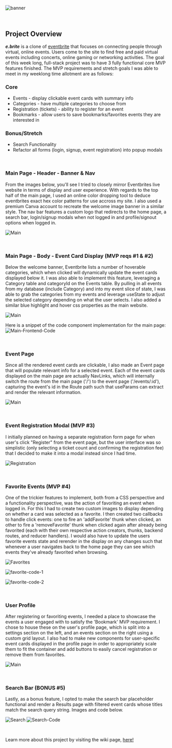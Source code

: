 ![banner](https://github.com/eramsay20/eBrite/blob/master/wiki-resources/eBrite-banner-1.png?raw=true)

&nbsp;&nbsp;&nbsp;&nbsp;&nbsp;&nbsp;&nbsp;&nbsp;&nbsp;&nbsp;
&nbsp;&nbsp;&nbsp;&nbsp;&nbsp;&nbsp;&nbsp;&nbsp;&nbsp;&nbsp;

## Project Overview

***e.brite*** is a clone of [eventbrite](https://www.eventbrite.com/) that focuses on connecting people through virtual, online events. Users come to the site to find free and paid virtual events including concerts, online gaming or networking activities. The goal of this week long, full-stack project was to have 3 fully functional core MVP features finished. The MVP requirements and stretch goals I was able to meet in my weeklong time allotment are as follows:

### Core
- Events - display clickable event cards with summary info
- Categories - have multiple categories to choose from
- Registration (tickets) - ability to register for an event
- Bookmarks - allow users to save bookmarks/favorites events they are interested in

### Bonus/Stretch
- Search Functionality
- Refactor all forms (login, signup, event registration) into popup modals

&nbsp;&nbsp;&nbsp;&nbsp;&nbsp;&nbsp;&nbsp;&nbsp;&nbsp;&nbsp;

### Main Page - Header - Banner & Nav
From the images below, you'll see I tried to closely mirror Eventbrites live website in terms of display and user experience. With regards to the top half of the main page, I used an online color dropping tool to deduce eventbrites exact hex color patterns for use accross my site. I also used a premium Canva account to recreate the welcome image banner in a similar style. The nav bar features a custom logo that redirects to the home page, a search bar, login/signup modals when not logged in and profile/signout options when logged in. 

![Main](https://github.com/eramsay20/ebrite/blob/master/wiki-resources/eventbrite-comparison/main.png?raw=true)

&nbsp;&nbsp;&nbsp;&nbsp;&nbsp;&nbsp;&nbsp;&nbsp;&nbsp;&nbsp;

### Main Page - Body - Event Card Display (MVP reqs #1 & #2)
Below the welcome banner, Eventbrite lists a number of hoverable categories, which when clicked will dynamically update the event cards displayed below it. I was also able to implement this feature, leveraging a Category table and categoryId on the Events table. By pulling in all events from my database (include Category) and into my event slice of state, I was able to grab the categories from my events and leverage useState to adjust the selected category depending on what the user selects. I also added a similar blue highlight and hover css properties as the main website. 

![Main](https://github.com/eramsay20/ebrite/blob/master/wiki-resources/eventbrite-comparison/event-card-display.png?raw=true)

Here is a snippet of the code component implementation for the main page:
![Main-Frontend-Code](https://github.com/eramsay20/ebrite/blob/master/wiki-resources/ebrite-code-snippets/frontend/main-header-event-display.png?raw=true)

&nbsp;&nbsp;&nbsp;&nbsp;&nbsp;&nbsp;&nbsp;&nbsp;&nbsp;&nbsp;

### Event Page 
Since all the rendered event cards are clickable, I also made an Event page that will populate relevant info for a selected event. Each of the event cards displayed on the main page are actually NavLinks, which will internally switch the route from the main page ('/') to the event page ('/events/:id'), capturing the event's id in the Route path such that useParams can extract and render the relevant information. 

![Main](https://github.com/eramsay20/ebrite/blob/master/wiki-resources/eventbrite-comparison/event-page.png?raw=true)

&nbsp;&nbsp;&nbsp;&nbsp;&nbsp;&nbsp;&nbsp;&nbsp;&nbsp;&nbsp;

### Event Registration Modal (MVP #3)
I initially planned on having a separate registration form page for when user's click "Register" from the event page, but the user interface was so simplistic (only selecting a ticket count and confirming the registration fee) that I decided to make it into a modal instead since I had time. 

![Registration](https://github.com/eramsay20/ebrite/blob/master/wiki-resources/eventbrite-comparison/event-reg-modal.png?raw=true)

&nbsp;&nbsp;&nbsp;&nbsp;&nbsp;&nbsp;&nbsp;&nbsp;&nbsp;&nbsp;

### Favorite Events (MVP #4)
One of the trickier features to implement, both from a CSS perspective and a functionality perspective, was the action of favoriting an event when logged in. For this I had to create two custom images to display depending on whether a card was selected as a favorite. I then created two callbacks to handle click events: one to fire an 'addFavorite' thunk when clicked, an other to fire a 'removeFavorite' thunk when clicked again after already being favorited (each with their own respective action creators, thunks, backend routes, and reducer handlers). I would also have to update the users favorite events state and rerender in the display on any changes such that whenever a user navigates back to the home page they can see which events they've already favorited when browsing.

![Favorites](https://github.com/eramsay20/ebrite/blob/master/wiki-resources/eventbrite-comparison/favoriting-events.png?raw=true)

![favorite-code-1](https://github.com/eramsay20/ebrite/blob/master/wiki-resources/ebrite-code-snippets/frontend/event-card-top-favorite-logic.png?raw=true)

![favorite-code-2](https://github.com/eramsay20/ebrite/blob/master/wiki-resources/ebrite-code-snippets/frontend/event-card-bottom-favorite-logic.png?raw=true)

&nbsp;&nbsp;&nbsp;&nbsp;&nbsp;&nbsp;&nbsp;&nbsp;&nbsp;&nbsp;

### User Profile 
After registering or favoriting events, I needed a place to showcase the events a user engaged with to satisfy the 'Bookmark' MVP requirement. I chose to house these on the user's profile page, which is split into a settings section on the left, and an events section on the right using a custom grid layout. I also had to make new components for user-specific event cards displayed in the profile page in order to appropriately scale them to fit the container and add buttons to easily cancel registration or remove them from favorites. 

![Main](https://github.com/eramsay20/ebrite/blob/master/wiki-resources/eventbrite-comparison/profile.png?raw=true)

&nbsp;&nbsp;&nbsp;&nbsp;&nbsp;&nbsp;&nbsp;&nbsp;&nbsp;&nbsp;

### Search Bar (BONUS #5)
Lastly, as a bonus feature, I opted to make the search bar placeholder functional and render a Results page with filtered event cards whose titles match the search query string. Images and code below. 

![Search](https://github.com/eramsay20/ebrite/blob/master/wiki-resources/eventbrite-comparison/search-results.png?raw=true)
![Search-Code](https://github.com/eramsay20/ebrite/blob/master/wiki-resources/ebrite-code-snippets/frontend/search-frontend.png?raw=true)

&nbsp;&nbsp;&nbsp;&nbsp;&nbsp;&nbsp;&nbsp;&nbsp;&nbsp;&nbsp;

Learn more about this project by visiting the wiki page, [here!](https://github.com/eramsay20/ebrite/wiki)
